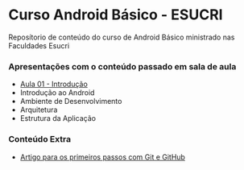 # Curso Android Básico - ESUCRI
Reposítorio de conteúdo do curso de Android Básico ministrado nas Faculdades Esucri

### Apresentações com o conteúdo passado em sala de aula
 - [Aula  01 - Introdução](http://bit.ly/esucri-android-basico-aula01)
- Introdução ao Android
- Ambiente de Desenvolvimento
- Arquitetura
- Estrutura da Aplicação

### Conteúdo Extra
 - [Artigo para os primeiros passos com Git e GitHub](https://tableless.com.br/tudo-que-voce-queria-saber-sobre-git-e-github-mas-tinha-vergonha-de-perguntar/)
